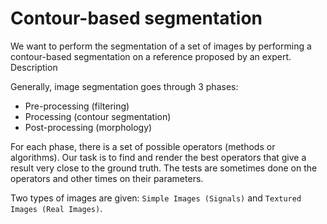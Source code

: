 # Contour-based segmentation
We want to perform the segmentation of a set of images by performing a contour-based segmentation on a reference proposed by an expert.
Description

Generally, image segmentation goes through 3 phases:
* Pre-processing (filtering)
* Processing (contour segmentation)
* Post-processing (morphology)

For each phase, there is a set of possible operators (methods or algorithms). Our task is to find and render the best operators that give a result very close to the ground truth. The tests are sometimes done on the operators and other times on their parameters.

Two types of images are given: `Simple Images (Signals)` and `Textured Images (Real Images)`.
